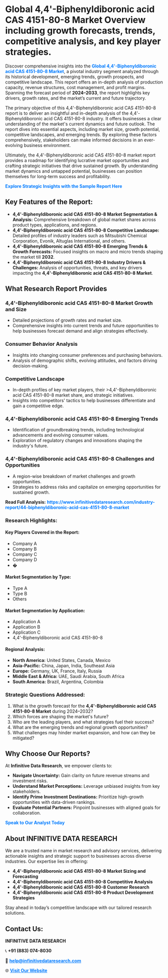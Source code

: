 <h1>Global 4,4'-Biphenyldiboronic acid CAS 4151-80-8 Market Overview including growth forecasts, trends, competitive analysis, and key player strategies.</h1>
<p>
Discover comprehensive insights into the 
<a href="https://www.infinitivedataresearch.com/industry-report/44-biphenyldiboronic-acid-cas-4151-80-8-market" rel="dofollow" style="color: #007BFF; text-decoration: none;"><strong>Global 4,4'-Biphenyldiboronic acid CAS 4151-80-8 Market</strong></a>, a pivotal industry segment analyzed through its historical development, emerging trends, growth prospects, and competitive landscape. This report offers an in-depth analysis of production capacity, revenue structures, cost management, and profit margins. Spanning the forecast period of <strong>2024–2033</strong>, the report highlights key drivers, growth rates, and the market’s current and future trajectory.
</p>
<p>
The primary objective of this 4,4'-Biphenyldiboronic acid CAS 4151-80-8 report is to deliver an insightful and in-depth analysis of the 4,4'-Biphenyldiboronic acid CAS 4151-80-8 industry. It offers businesses a clear understanding of the market's current dynamics and future outlook. The report dives into essential aspects, including market size, growth potential, competitive landscapes, and emerging trends. By exploring these factors comprehensively, stakeholders can make informed decisions in an ever-evolving business environment.
</p>
<p>
Ultimately, the 4,4'-Biphenyldiboronic acid CAS 4151-80-8 market report provides a roadmap for identifying lucrative market opportunities and crafting strategic initiatives that drive sustained growth. By understanding market dynamics and untapped potential, businesses can position themselves for long-term success and profitability.
</p>
<p>
<a href="https://www.infinitivedataresearch.com/request-sample/reportId=111706" style="color: #007BFF; text-decoration: none;"><strong>Explore Strategic Insights with the Sample Report Here</strong></a>
</p>

<h2>Key Features of the Report:</h2>
<ul>
<li><strong>4,4'-Biphenyldiboronic acid CAS 4151-80-8 Market Segmentation & Analysis:</strong> Comprehensive breakdown of global market shares across product types, applications, and regions.</li>
<li><strong>4,4'-Biphenyldiboronic acid CAS 4151-80-8 Competitive Landscape:</strong> Detailed profiles of industry leaders such as Mitsubishi Chemical Corporation, Evonik, Altuglas International, and others.</li>
<li><strong>4,4'-Biphenyldiboronic acid CAS 4151-80-8 Emerging Trends & Growth Forecasts:</strong> Focused insights on macro and micro trends shaping the market till <strong>2032</strong>.</li>
<li><strong>4,4'-Biphenyldiboronic acid CAS 4151-80-8 Industry Drivers & Challenges:</strong> Analysis of opportunities, threats, and key drivers impacting the <strong>4,4'-Biphenyldiboronic acid CAS 4151-80-8 Market</strong>.</li>
</ul>

<h2>What Research Report Provides</h2>
<h3>4,4'-Biphenyldiboronic acid CAS 4151-80-8 Market Growth and Size</h3>
<ul>
<li>Detailed projections of growth rates and market size.</li>
<li>Comprehensive insights into current trends and future opportunities to help businesses forecast demand and align strategies effectively.</li>
</ul>

<h3>Consumer Behavior Analysis</h3>
<ul>
<li>Insights into changing consumer preferences and purchasing behaviors.</li>
<li>Analysis of demographic shifts, evolving attitudes, and factors driving decision-making.</li>
</ul>

<h3>Competitive Landscape</h3>
<ul>
<li>In-depth profiles of key market players, their >4,4'-Biphenyldiboronic acid CAS 4151-80-8 market share, and strategic initiatives.</li>
<li>Insights into competitors' tactics to help businesses differentiate and gain a competitive edge.</li>
</ul>

<h3>4,4'-Biphenyldiboronic acid CAS 4151-80-8 Emerging Trends</h3>
<ul>
<li>Identification of groundbreaking trends, including technological advancements and evolving consumer values.</li>
<li>Exploration of regulatory changes and innovations shaping the industry's future.</li>
</ul>

<h3>4,4'-Biphenyldiboronic acid CAS 4151-80-8 Challenges and Opportunities</h3>
<ul>
<li>A region-wise breakdown of market challenges and growth opportunities.</li>
<li>Strategies to address risks and capitalize on emerging opportunities for sustained growth.</li>
</ul>
<p><strong>Read Full Analysis:</strong> <a href="https://www.infinitivedataresearch.com/industry-report/44-biphenyldiboronic-acid-cas-4151-80-8-market" rel="dofollow" style="color: #007BFF; text-decoration: none;"><strong>https://www.infinitivedataresearch.com/industry-report/44-biphenyldiboronic-acid-cas-4151-80-8-market</strong></a></p>
<h3>Research Highlights:</h3>
<h4>Key Players Covered in the Report:</h4>
<ul><li>Company A</li><li>Company B</li><li>Company C</li><li>Company D</li><li>�</li></ul>
<h4>Market Segmentation by Type:</h4>
<ul><li>Type A</li><li>Type B</li><li>Others</li></ul>
<h4>Market Segmentation by Application:</h4>
<ul><li>Application A</li><li>Application B</li><li>Application C</li><li>4,4&#039;-Biphenyldiboronic acid CAS 4151-80-8</li></ul>

<h4>Regional Analysis:</h4>
<ul>
<li><strong>North America:</strong> United States, Canada, Mexico</li>
<li><strong>Asia-Pacific:</strong> China, Japan, India, Southeast Asia</li>
<li><strong>Europe:</strong> Germany, UK, France, Italy, Russia</li>
<li><strong>Middle East & Africa:</strong> UAE, Saudi Arabia, South Africa</li>
<li><strong>South America:</strong> Brazil, Argentina, Colombia</li>
</ul>

<h3>Strategic Questions Addressed:</h3>
<ol>
<li>What is the growth forecast for the <strong>4,4'-Biphenyldiboronic acid CAS 4151-80-8 Market</strong> during 2024–2032?</li>
<li>Which forces are shaping the market's future?</li>
<li>Who are the leading players, and what strategies fuel their success?</li>
<li>What are the emerging trends and regional growth opportunities?</li>
<li>What challenges may hinder market expansion, and how can they be mitigated?</li>
</ol>

<h2>Why Choose Our Reports?</h2>
<p>At <strong>Infinitive Data Research</strong>, we empower clients to:</p>
<ul>
<li><strong>Navigate Uncertainty:</strong> Gain clarity on future revenue streams and investment risks.</li>
<li><strong>Understand Market Perceptions:</strong> Leverage unbiased insights from key stakeholders.</li>
<li><strong>Identify Prime Investment Destinations:</strong> Prioritize high-growth opportunities with data-driven rankings.</li>
<li><strong>Evaluate Potential Partners:</strong> Pinpoint businesses with aligned goals for collaboration.</li>
</ul>
<p><a href="https://www.infinitivedataresearch.com/industry-report/44-biphenyldiboronic-acid-cas-4151-80-8-market" rel="dofollow" style="color: #007BFF; text-decoration: none;"><strong>Speak to Our Analyst Today</strong></a></p>

<h2>About INFINITIVE DATA RESEARCH</h2>
<p>We are a trusted name in market research and advisory services, delivering actionable insights and strategic support to businesses across diverse industries. Our expertise lies in offering:</p>
<ul>
<li><strong>4,4'-Biphenyldiboronic acid CAS 4151-80-8 Market Sizing and Forecasting</strong></li>
<li><strong>4,4'-Biphenyldiboronic acid CAS 4151-80-8 Competitive Analysis</strong></li>
<li><strong>4,4'-Biphenyldiboronic acid CAS 4151-80-8 Customer Research</strong></li>
<li><strong>4,4'-Biphenyldiboronic acid CAS 4151-80-8 Product Development Strategies</strong></li>
</ul>
<p>Stay ahead in today’s competitive landscape with our tailored research solutions.</p>

<h2>Contact Us:</h2>
<p><strong>INFINITIVE DATA RESEARCH</strong></p>
<p>📞 <strong>+91 (883) 074-8030</strong></p>
<p>📧 <strong><a href="mailto:help@infinitivedataresearch.com" style="color: #007BFF;">help@infinitivedataresearch.com</a></strong></p>
<p>🌐 <strong><a href="https://www.infinitivedataresearch.com" rel="dofollow" style="color: #007BFF;">Visit Our Website</a></strong></p>